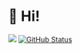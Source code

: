 # 👋 Hi!
<a href="https://github.com/Jok3r182"><img src="https://github-readme-stats.vercel.app/api/top-langs/?username=Jok3r182&&theme=merko&hide=blade,C&langs_count=3&title_color=#4caf50)"/></a>&nbsp;[![GitHub Status](https://github-readme-stats.vercel.app/api?username=Jok3r182&&show_icons=true&theme=merko&line_height=27)](https://maxbase.org)
